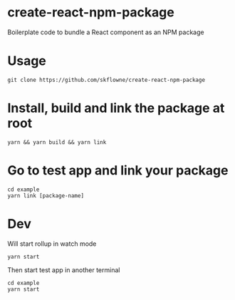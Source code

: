# create-react-npm-package
Boilerplate code to bundle a React component as an NPM package

# Usage
```
git clone https://github.com/skflowne/create-react-npm-package
```
# Install, build and link the package at root
```
yarn && yarn build && yarn link
```
# Go to test app and link your package
```
cd example
yarn link [package-name]
```
# Dev
Will start rollup in watch mode
```
yarn start
```
Then start test app in another terminal
```
cd example
yarn start
```

